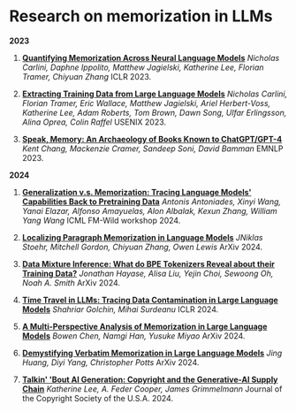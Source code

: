 # Research on memorization in LLMs

**2023**

1. [**Quantifying Memorization Across Neural Language Models**](https://arxiv.org/abs/2202.07646) *Nicholas Carlini, Daphne Ippolito, Matthew Jagielski, Katherine Lee, Florian Tramer, Chiyuan Zhang* ICLR 2023.

2. [**Extracting Training Data from Large Language Models**](https://arxiv.org/abs/2012.07805) *Nicholas Carlini, Florian Tramer, Eric Wallace, Matthew Jagielski, Ariel Herbert-Voss, Katherine Lee, Adam Roberts, Tom Brown, Dawn Song, Ulfar Erlingsson, Alina Oprea, Colin Raffel* USENIX 2023. 

3. [**Speak, Memory: An Archaeology of Books Known to ChatGPT/GPT-4**](https://aclanthology.org/2023.emnlp-main.453/) *Kent Chang, Mackenzie Cramer, Sandeep Soni, David Bamman* EMNLP 2023.

**2024**

1. [**Generalization v.s. Memorization: Tracing Language Models' Capabilities Back to Pretraining Data**](https://www.arxiv.org/abs/2407.14985) *Antonis Antoniades, Xinyi Wang, Yanai Elazar, Alfonso Amayuelas, Alon Albalak, Kexun Zhang, William Yang Wang* ICML FM-Wild workshop 2024.

2. [**Localizing Paragraph Memorization in Language Models**](https://arxiv.org/abs/2403.19851) *JNiklas Stoehr, Mitchell Gordon, Chiyuan Zhang, Owen Lewis* ArXiv 2024.

3. [**Data Mixture Inference: What do BPE Tokenizers Reveal about their Training Data?**](https://arxiv.org/abs/2407.16607) *Jonathan Hayase, Alisa Liu, Yejin Choi, Sewoong Oh, Noah A. Smith* ArXiv 2024.

4. [**Time Travel in LLMs: Tracing Data Contamination in Large Language Models**](https://arxiv.org/abs/2308.08493) *Shahriar Golchin, Mihai Surdeanu* ICLR 2024.

5. [**A Multi-Perspective Analysis of Memorization in Large Language Models**](https://arxiv.org/abs/2405.11577) *Bowen Chen, Namgi Han, Yusuke Miyao* ArXiv 2024.

6. [**Demystifying Verbatim Memorization in Large Language Models**](https://arxiv.org/abs/2407.17817) *Jing Huang, Diyi Yang, Christopher Potts* ArXiv 2024.
   
8. [**Talkin' 'Bout AI Generation: Copyright and the Generative-AI Supply Chain**](https://arxiv.org/abs/2309.08133) *Katherine Lee, A. Feder Cooper, James Grimmelmann* Journal of the Copyright Society of the U.S.A. 2024.




